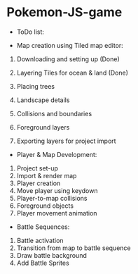# Pokemon-JS-game

- ToDo list:

- Map creation using Tiled map editor:

1. Downloading and setting up (Done)

2. Layering Tiles for ocean & land (Done)

3. Placing trees
4. Landscape details
5. Collisions and boundaries
6. Foreground layers
7. Exporting layers for project import

- Player & Map Development:

1. Project set-up
2. Import & render map
3. Player creation
4. Move player using keydown
5. Player-to-map collisions
6. Foreground objects
7. Player movement animation

- Battle Sequences:

1. Battle activation
2. Transition from map to battle sequence
3. Draw battle background
4. Add Battle Sprites